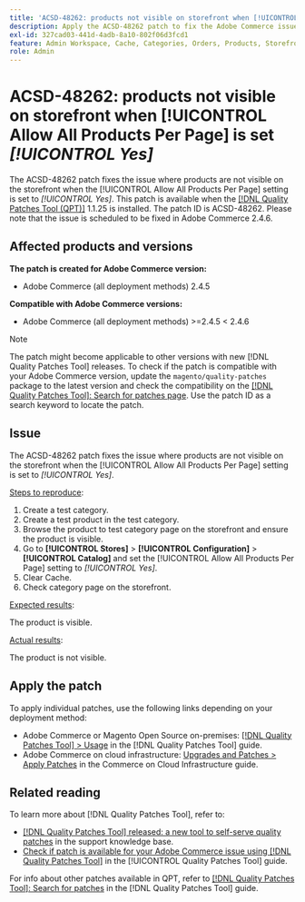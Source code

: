 ```yaml
---
title: 'ACSD-48262: products not visible on storefront when [!UICONTROL Allow All Products Per Page] is set [!UICONTROL Yes]'
description: Apply the ACSD-48262 patch to fix the Adobe Commerce issue where products are not visible on the storefront when the [!UICONTROL Allow All Products Per Page] setting is set to [!UICONTROL Yes].
exl-id: 327cad03-441d-4adb-8a10-802f06d3fcd1
feature: Admin Workspace, Cache, Categories, Orders, Products, Storefront
role: Admin
---
```

# ACSD-48262: products not visible on storefront when [!UICONTROL Allow All Products Per Page] is set *[!UICONTROL Yes]*

The ACSD-48262 patch fixes the issue where products are not visible on the storefront when the [!UICONTROL Allow All Products Per Page] setting is set to *[!UICONTROL Yes]*. This patch is available when the [[!DNL Quality Patches Tool (QPT)]](https://experienceleague.adobe.com/en/docs/commerce-knowledge-base/kb/announcements/commerce-announcements/magento-quality-patches-released-new-tool-to-self-serve-quality-patches) 1.1.25 is installed. The patch ID is ACSD-48262. Please note that the issue is scheduled to be fixed in Adobe Commerce 2.4.6.

## Affected products and versions

**The patch is created for Adobe Commerce version:**

* Adobe Commerce (all deployment methods) 2.4.5

**Compatible with Adobe Commerce versions:**

* Adobe Commerce (all deployment methods) >=2.4.5 < 2.4.6

>[!NOTE]
>
>The patch might become applicable to other versions with new [!DNL Quality Patches Tool] releases. To check if the patch is compatible with your Adobe Commerce version, update the `magento/quality-patches` package to the latest version and check the compatibility on the [[!DNL Quality Patches Tool]: Search for patches page](https://experienceleague.adobe.com/tools/commerce-quality-patches/index.html). Use the patch ID as a search keyword to locate the patch.

## Issue

The ACSD-48262 patch fixes the issue where products are not visible on the storefront when the [!UICONTROL Allow All Products Per Page] setting is set to *[!UICONTROL Yes]*.

<u>Steps to reproduce</u>:

1. Create a test category.
1. Create a test product in the test category.
1. Browse the product to test category page on the storefront and ensure the product is visible.
1. Go to **[!UICONTROL Stores]** > **[!UICONTROL Configuration]** > **[!UICONTROL Catalog]** and set the [!UICONTROL Allow All Products Per Page] setting to *[!UICONTROL Yes]*. 
1. Clear Cache.
1. Check category page on the storefront.

<u>Expected results</u>:

The product is visible.

<u>Actual results</u>:

The product is not visible.

## Apply the patch

To apply individual patches, use the following links depending on your deployment method:

* Adobe Commerce or Magento Open Source on-premises: [[!DNL Quality Patches Tool] > Usage](https://experienceleague.adobe.com/docs/commerce-operations/tools/quality-patches-tool/usage.html) in the [!DNL Quality Patches Tool] guide.
* Adobe Commerce on cloud infrastructure: [Upgrades and Patches > Apply Patches](https://experienceleague.adobe.com/docs/commerce-cloud-service/user-guide/develop/upgrade/apply-patches.html) in the Commerce on Cloud Infrastructure guide.


## Related reading

To learn more about [!DNL Quality Patches Tool], refer to:

* [[!DNL Quality Patches Tool] released: a new tool to self-serve quality patches](https://experienceleague.adobe.com/en/docs/commerce-knowledge-base/kb/announcements/commerce-announcements/magento-quality-patches-released-new-tool-to-self-serve-quality-patches) in the support knowledge base.
* [Check if patch is available for your Adobe Commerce issue using [!DNL Quality Patches Tool]](/help/tools/quality-patches-tool/patches-available-in-qpt/check-patch-for-magento-issue-with-magento-quality-patches.md) in the [!UICONTROL Quality Patches Tool] guide.


For info about other patches available in QPT, refer to [[!DNL Quality Patches Tool]: Search for patches](https://experienceleague.adobe.com/tools/commerce-quality-patches/index.html) in the [!DNL Quality Patches Tool] guide.
